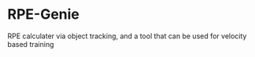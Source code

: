 # RPE-Genie
RPE calculater via object tracking, and a tool that can be used for velocity based training
